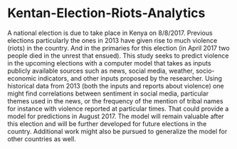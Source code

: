 # Kentan-Election-Riots-Analytics
A national election is due to take place in Kenya on 8/8/2017.  Previous elections particularly the ones in 2013 have given rise to much violence (riots) in the country. And in the primaries for this election (in April 2017 two people died in the unrest that ensued).  This study seeks to predict violence in the upcoming elections with a computer model that takes as inputs publicly available sources such as news, social media, weather, socio-economic indicators, and other inputs proposed by the researcher.  Using historical data from 2013 (both the inputs and reports about violence) one might find correlations between sentiment in social media, particular themes used in the news, or the frequency of the mention of tribal names for instance with violence reported at particular times. That could provide a model for predictions in August 2017.  The model will remain valuable after this election and will be further developed for future elections in the country. Additional work might also be pursued to generalize the model for other countries as well.
